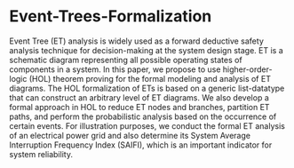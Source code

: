 # Event-Trees-Formalization

Event Tree (ET) analysis is widely used as a forward deductive safety analysis technique for decision-making at the system design stage. ET is a schematic diagram representing all possible operating states of components in a system. In this paper, we propose to use higher-order-logic (HOL) theorem proving for the formal modeling and analysis of ET diagrams. The HOL formalization of ETs is based on a generic list-datatype that can construct an arbitrary level of ET diagrams. We
also develop a formal approach in HOL to reduce ET nodes and branches, partition ET paths, and perform the probabilistic analysis based on the occurrence of certain events. For illustration purposes, we conduct the formal ET analysis of an electrical power grid and also determine its System Average Interruption Frequency Index (SAIFI), which is an important indicator for system reliability.
